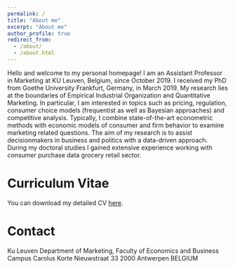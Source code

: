 ```yaml
---
permalink: /
title: "About me"
excerpt: "About me"
author_profile: true
redirect_from: 
  - /about/
  - /about.html
---
```


Hello and welcome to my personal homepage! I am an Assistant Professor in Marketing at KU Leuven, Belgium, since October 2019. I received my PhD from Goethe University Frankfurt, Germany, in March 2019. My research lies at the boundaries of Empirical Industrial Organization and Quantitative Marketing. In particular, I am interested in topics such as pricing, regulation, consumer choice models (frequentist as well as Bayesian approaches) and competitive analysis. Typically, I combine state-of-the-art econometric methods with economic models of consumer and firm behavior to examine marketing related questions. The aim of my research is to assist decisionmakers in business and politics with  a data-driven approach.
During my doctoral studies I gained extensive experience working with consumer purchase data grocery retail sector.

Curriculum Vitae
======

You can download my detailed CV [here](http://kotsche.github.io/files/CV_Homepage.pdf).

Contact
======

Ku Leuven
Department of Marketing, Faculty of Economics and Business
Campus Carolus
Korte Nieuwstraat 33
2000 Antwerpen
BELGIUM


